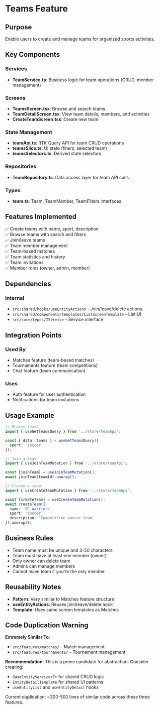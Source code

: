 # Teams Feature

## Purpose
Enable users to create and manage teams for organized sports activities.

## Key Components

### Services
- **TeamService.ts**: Business logic for team operations (CRUD, member management)

### Screens
- **TeamsScreen.tsx**: Browse and search teams
- **TeamDetailScreen.tsx**: View team details, members, and activities
- **CreateTeamScreen.tsx**: Create new team

### State Management
- **teamApi.ts**: RTK Query API for team CRUD operations
- **teamsSlice.ts**: UI state (filters, selected team)
- **teamsSelectors.ts**: Derived state selectors

### Repositories
- **TeamRepository.ts**: Data access layer for team API calls

### Types
- **team.ts**: Team, TeamMember, TeamFilters interfaces

## Features Implemented

✅ Create teams with name, sport, description  
✅ Browse teams with search and filters  
✅ Join/leave teams  
✅ Team member management  
✅ Team-based matches  
✅ Team statistics and history  
✅ Team invitations  
✅ Member roles (owner, admin, member)

## Dependencies

### Internal
- `src/shared/hooks/useEntityActions` - Join/leave/delete actions
- `src/shared/components/templates/ListScreenTemplate` - List UI
- `src/core/types/IService` - Service interface

## Integration Points

### Used By
- Matches feature (team-based matches)
- Tournaments feature (team competitions)
- Chat feature (team communication)

### Uses
- Auth feature for user authentication
- Notifications for team invitations

## Usage Example

```typescript
// Browse teams
import { useGetTeamsQuery } from '../store/teamApi';

const { data: teams } = useGetTeamsQuery({
  sport: 'soccer'
});

// Join a team
import { useJoinTeamMutation } from '../store/teamApi';

const [joinTeam] = useJoinTeamMutation();
await joinTeam(teamId).unwrap();

// Create a team
import { useCreateTeamMutation } from '../store/teamApi';

const [createTeam] = useCreateTeamMutation();
await createTeam({
  name: 'FC Warriors',
  sport: 'soccer',
  description: 'Competitive soccer team'
}).unwrap();
```

## Business Rules

- Team name must be unique and 3-50 characters
- Team must have at least one member (owner)
- Only owner can delete team
- Admins can manage members
- Cannot leave team if you're the only member

## Reusability Notes

- **Pattern**: Very similar to Matches feature structure
- **useEntityActions**: Reuses join/leave/delete hook
- **Template**: Uses same screen templates as Matches

## Code Duplication Warning

**Extremely Similar To**:
- `src/features/matches/` - Match management
- `src/features/tournaments/` - Tournament management

**Recommendation**: This is a prime candidate for abstraction. Consider creating:
- `BaseEntityService<T>` for shared CRUD logic
- `EntityDetailTemplate` for shared UI patterns
- `useEntityList` and `useEntityDetail` hooks

Current duplication: ~300-500 lines of similar code across these three features.
